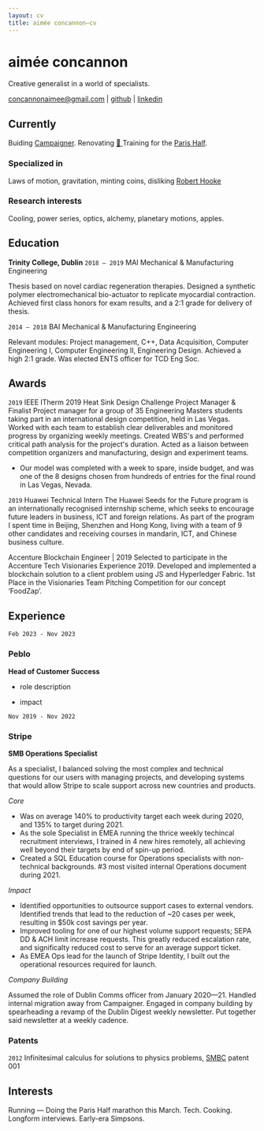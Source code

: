 ```yaml
---
layout: cv
title: aimée concannon—cv
---
```

# aimée concannon
Creative generalist in a world of specialists.

<div id="webaddress">
<a href="concannonaimee@gmail.com">concannonaimee@gmail.com</a>
| <a href="https://github.com/aconcan">github</a>
| <a href="https://www.linkedin.com/in/aimeeconcannon/">linkedin</a>
</div>


## Currently

Buiding <a href="https://github.com/aconcan/campaigner">Campaigner</a>. Renovating <a href="https://i2-prod.dublinlive.ie/incoming/article21906157.ece/ALTERNATES/s615b/0_sally-1.jpg"> 🏡 </a> Training for the <a href="https://www.harmoniemutuellesemideparis.com/en/">Paris Half</a>.

### Specialized in

Laws of motion, gravitation, minting coins, disliking [Robert Hooke](http://en.wikipedia.org/wiki/Robert_Hooke)


### Research interests

Cooling, power series, optics, alchemy, planetary motions, apples.


## Education
__Trinity College, Dublin__
`2018 – 2019`
MAI Mechanical & Manufacturing Engineering

Thesis based on novel cardiac regeneration therapies. Designed a synthetic polymer electromechanical bio-actuator to replicate myocardial contraction. Achieved first class honors for exam results, and a 2:1 grade for delivery of thesis. 

`2014 – 2018`
BAI Mechanical & Manufacturing Engineering

Relevant modules: Project management, C++, Data Acquisition, Computer Engineering I, Computer
Engineering II, Engineering Design. Achieved a high 2:1 grade. Was elected ENTS officer for TCD Eng Soc.


## Awards
`2019`
IEEE ITherm 2019 Heat Sink Design Challenge
Project Manager & Finalist
Project manager for a group of 35 Engineering Masters students taking part in an international design
competition, held in Las Vegas. Worked with each team to establish clear deliverables and monitored
progress by organizing weekly meetings. Created WBS's and performed critical path analysis for the
project's duration. Acted as a liaison between competition organizers and manufacturing, design and
experiment teams. 
* Our model was completed with a week to spare, inside budget, and was one of the 8
designs chosen from hundreds of entries for the final round in Las Vegas, Nevada.

`2019`
Huawei
Technical Intern
The Huawei Seeds for the Future program is an internationally recognised internship scheme, which seeks
to encourage future leaders in business, ICT and foreign relations. As part of the program I spent time in
Beijing, Shenzhen and Hong Kong, living with a team of 9 other candidates and receiving courses in
mandarin, ICT, and Chinese business culture.

Accenture
Blockchain Engineer | 2019
Selected to participate in the Accenture Tech Visionaries Experience 2019. Developed and implemented a blockchain solution to a client problem using JS and Hyperledger Fabric.
1st Place in the Visionaries Team Pitching Competition for our concept ‘FoodZap’.


## Experience
`Feb 2023 - Nov 2023`
### Peblo
**Head of Customer Success**
- role description

- impact 

`Nov 2019 - Nov 2022`
### Stripe
**SMB Operations Specialist**

As a specialist, I balanced solving the most complex and technical questions for our users with managing projects, and developing systems that would allow Stripe to scale support across new countries and products.

_Core_

* Was on average 140% to productivity target each week during 2020, and 135% to target
during 2021.
* As the sole Specialist in EMEA running the thrice weekly techincal recruitment interviews, I trained in 4 new hires remotely, all achieving well
beyond their targets by end of spin-up period.
* Created a SQL Education course for Operations specialists with non-technical backgrounds. #3 most visited internal
Operations document during 2021.

_Impact_

* Identified opportunities to outsource support cases to external vendors. Identified trends that lead to the reduction of ~20 cases per week, resulting in $50k cost savings per year.
* Improved tooling for one of our highest volume support requests; SEPA DD & ACH limit increase requests. This greatly reduced escalation rate, and significalty reduced cost to serve for an average support ticket.
* As EMEA Ops lead for the launch of Stripe Identity, I built out the operational resources required for launch.

_Company Building_

Assumed the role of Dublin Comms officer from January 2020—21. Handled internal migration away from Campaigner. Engaged in company building by spearheading a revamp of the Dublin Digest weekly newsletter. Put together said newsletter at a weekly cadence.

### Patents

`2012`
Infinitesimal calculus for solutions to physics problems, [SMBC](http://www.techdirt.com/articles/20121011/09312820678/if-patents-had-been-around-time-newton.shtml) patent 001


## Interests
Running — Doing the Paris Half marathon this March. Tech. Cooking. Longform interviews. Early-era Simpsons.  



<!-- ### Footer

Last updated: December 2023 -->



